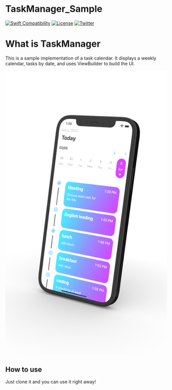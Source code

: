 # TaskManager_Sample
[![Swift Compatibility](https://img.shields.io/endpoint?url=https%3A%2F%2Fswiftpackageindex.com%2Fapi%2Fpackages%2Fuhooi%2Fswift-string-transform%2Fbadge%3Ftype%3Dswift-versions)](https://swiftpackageindex.com/uhooi/swift-string-transform)
[![License](https://img.shields.io/github/license/UserKazun/SwiftUIT)](https://github.com/UserKazun/SwiftUIT/blob/main/LICENSE)
[![Twitter](https://img.shields.io/twitter/follow/developer_kazu?style=social)](https://twitter.com/developer_kazu)

# What is TaskManager
This is a sample implementation of a task calendar. It displays a weekly calendar, tasks by date, and uses ViewBuilder to build the UI.

![iphone](https://github.com/UserKazun/TaskManager_Sample/blob/master/png/iphone.png)


## How to use

Just clone it and you can use it right away!
